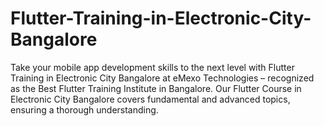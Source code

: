 # Flutter-Training-in-Electronic-City-Bangalore
Take your mobile app development skills to the next level with Flutter Training in Electronic City Bangalore at eMexo Technologies – recognized as the Best Flutter Training Institute in Bangalore. Our Flutter Course in Electronic City Bangalore covers fundamental and advanced topics, ensuring a thorough understanding.
